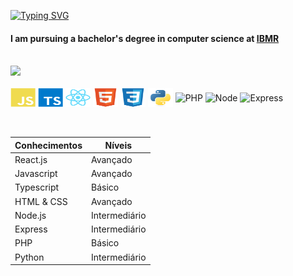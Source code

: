 [![Typing SVG](https://readme-typing-svg.demolab.com?font=Lato&weight=900&pause=1000&width=435&lines=Ol%C3%A1+meu+nome+%C3%A9+Daniel;Quero+ser+um+dev+Full-stack)](https://git.io/typing-svg)
<h4>I am pursuing a bachelor's degree in computer science at <a href="https://www.ibmr.br/">IBMR</a></h4>
<br>
<a href="https://danportfoliov2.netlify.app/"><img src="https://img.shields.io/badge/website-000000?style=for-the-badge&logo=About.me&logoColor=white"></a>
<br>

<div style="display: inline_block"><br>
  <img align="center" alt="-Js" height="30" width="40" src="https://raw.githubusercontent.com/devicons/devicon/master/icons/javascript/javascript-plain.svg">
  <img align="center" alt="Ts" height="30" width="40" src="https://raw.githubusercontent.com/devicons/devicon/master/icons/typescript/typescript-plain.svg">
  <img align="center" alt="React" height="30" width="40" src="https://raw.githubusercontent.com/devicons/devicon/master/icons/react/react-original.svg">
  <img align="center" alt="HTML" height="30" width="40" src="https://raw.githubusercontent.com/devicons/devicon/master/icons/html5/html5-original.svg">
  <img align="center" alt="CSS" height="30" width="40" src="https://raw.githubusercontent.com/devicons/devicon/master/icons/css3/css3-original.svg">
  <img align="center" alt="Python" height="30" width="40" src="https://raw.githubusercontent.com/devicons/devicon/master/icons/python/python-original.svg">
  <img align="center" alt="PHP" height="30" width="50"  
     src="https://img.shields.io/badge/PHP-777BB4?style=for-the-badge&logo=php&logoColor=white">
  <img align="center" alt="Node" height="30" width="90"  src="https://img.shields.io/badge/Node.js-43853D?style=for-the-badge&logo=node.js&logoColor=white">
    <img align="center" alt="Express" height="30" width="90"  src="https://img.shields.io/badge/Express.js-404D59?style=for-the-badge">
</div>

<br>
<br>

Conhecimentos   | Níveis
----------------| ------
React.js        | Avançado
Javascript      | Avançado
Typescript      | Básico
HTML & CSS      | Avançado
Node.js         | Intermediário
Express         | Intermediário
PHP             | Básico
Python          | Intermediário
  
